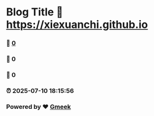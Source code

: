 # Blog Title :link: https://xiexuanchi.github.io 
### :page_facing_up: [0](https://xiexuanchi.github.io/tag.html) 
### :speech_balloon: 0 
### :hibiscus: 0 
### :alarm_clock: 2025-07-10 18:15:56 
### Powered by :heart: [Gmeek](https://github.com/Meekdai/Gmeek)
